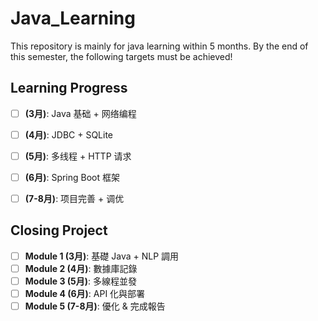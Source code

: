 # Java_Learning  
This repository is mainly for java learning within 5 months. By the end of this semester, the following targets must be achieved!  

## Learning Progress  
- [ ]  **(3月)**: Java 基础 + 网络编程
- [ ]  **(4月)**: JDBC + SQLite
- [ ]  **(5月)**: 多线程 + HTTP 请求
- [ ]  **(6月)**: Spring Boot 框架
- [ ]  **(7-8月)**: 项目完善 + 调优


## Closing Project  
- [ ]  **Module 1 (3月)**: 基礎 Java + NLP 調用
- [ ]  **Module 2 (4月)**: 數據庫記錄
- [ ]  **Module 3 (5月)**: 多線程並發
- [ ]  **Module 4 (6月)**: API 化與部署
- [ ]  **Module 5 (7-8月)**: 優化 & 完成報告

